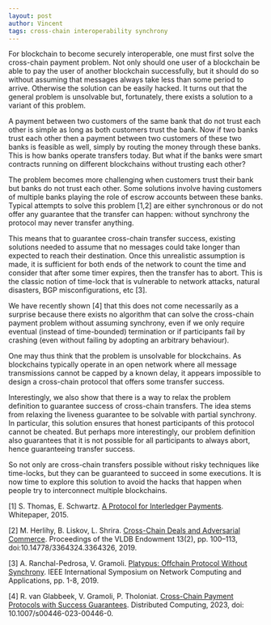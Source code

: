 ```yaml
---
layout: post
author: Vincent
tags: cross-chain interoperability synchrony
---
```


For blockchain to become securely interoperable, one must first solve the cross-chain payment problem.
Not only should one user of a blockchain be able to pay the user of another blockchain successfully, but it should do so 
without assuming that messages always take less than some period to arrive. Otherwise the solution can be easily hacked.
It turns out that the general problem is unsolvable but, fortunately, there exists a solution to a variant of this problem.

A payment between two customers of the same bank that do not trust each other is simple as long as both customers trust the bank.
Now if two banks trust each other then a payment between two customers of these two banks is feasible as well, 
simply by routing the money through these banks. This is how banks operate transfers today. But what if the banks were smart 
contracts running on different blockchains without trusting each other?

The problem becomes more challenging when customers trust their bank but banks do not trust each other. 
Some solutions involve having customers of multiple banks playing the role of escrow accounts between these banks.
Typical attempts to solve this problem [1,2] are either synchronous or do not offer any guarantee that 
the transfer can happen: without synchrony the protocol may never transfer anything. 

This means that to guarantee cross-chain transfer success, existing solutions needed to assume 
that no messages could take longer than expected to reach their destination. Once this unrealistic assumption is made, 
it is sufficient for both ends of the network to count the time and consider that after some timer expires, 
then the transfer has to abort. This is the classic notion of time-lock that is vulnerable to network attacks, 
natural disasters, BGP misconfigurations, etc [3]. 

We have recently shown [4] that this does not come necessarily as a surprise because 
there exists no algorithm that can solve the cross-chain payment problem without assuming synchrony, 
even if we only require eventual (instead of time-bounded) termination or if participants fail by crashing (even without failing by 
adopting an arbitrary behaviour).

One may thus think that the problem is unsolvable for blockchains. As blockchains typically operate in an open network 
where all message transmissions cannot be capped by a known delay, it appears impossible to design a cross-chain protocol
that offers some transfer success. 

Interestingly, we also show that there is a way to relax the problem definition to guarantee success of cross-chain transfers. 
The idea stems from relaxing the liveness guarantee to be solvable with partial synchrony.
In particular, this solution ensures that honest participants of this protocol cannot be cheated.
But perhaps more interestingly, our problem definition also guarantees that it is not possible for all 
participants to always abort, hence guaranteeing transfer success.

So not only are cross-chain transfers possible without risky techniques like time-locks, but they can be 
guaranteed to succeed in some executions. It is now time to explore this solution to avoid the hacks
that happen when people try to interconnect multiple blockchains.

[1] S. Thomas, E. Schwartz. 
[A Protocol for Interledger Payments](https://interledger.org/interledger.pdf). Whitepaper, 2015. 

[2] M. Herlihy, B. Liskov, L. Shrira.
[Cross-Chain Deals and Adversarial Commerce](https://arxiv.org/abs/1905.09743v5). 
Proceedings of the VLDB Endowment 13(2), pp. 100–113,
doi:10.14778/3364324.3364326, 2019.

[3] A. Ranchal-Pedrosa, V. Gramoli.
[Platypus: Offchain Protocol Without Synchrony](https://ieeexplore.ieee.org/document/8935037). 
IEEE International Symposium on Network Computing and Applications, pp. 1-8, 2019.

[4] R. van Glabbeek, V. Gramoli, P. Tholoniat. 
[Cross-Chain Payment Protocols with Success Guarantees](https://gramoli.github.io/pubs/DC23-CrossChain-Preprint.pdf). 
Distributed Computing, 2023, doi: 10.1007/s00446-023-00446-0.
